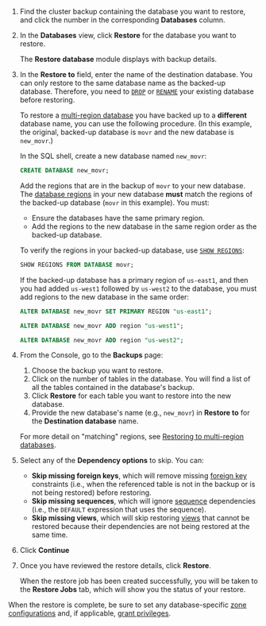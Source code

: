 1. Find the cluster backup containing the database you want to restore, and click the number in the corresponding **Databases** column.
1. In the **Databases** view, click **Restore** for the database you want to restore.

    The **Restore database** module displays with backup details.

1. In the **Restore to** field, enter the name of the destination database. You can only restore to the same database name as the backed-up database. Therefore, you need to [`DROP`](../{{site.[version](cluster-settings.html#setting-version)s["stable"]}}/drop-database.html) or [`RENAME`](../{{site.[version](cluster-settings.html#setting-version)s["stable"]}}/rename-database.html) your existing database before restoring. 

    To restore a [multi-region database](../{{site.[version](cluster-settings.html#setting-version)s["stable"]}}/multiregion-overview.html) you have backed up to a **different** database name, you can use the following procedure. (In this example, the original, backed-up database is `movr` and the new database is `new_movr`.)

    In the SQL shell, create a new database named `new_movr`: 

    ~~~ sql 
    CREATE DATABASE new_movr;
    ~~~
            
    Add the regions that are in the backup of `movr` to your new database. The [database regions](../{{site.[version](cluster-settings.html#setting-version)s["stable"]}}/multiregion-overview.html#database-regions) in your new database **must** match the regions of the backed-up database (`movr` in this example). You must:
    - Ensure the databases have the same primary region.
    - Add the regions to the new database in the same region order as the backed-up database.

    To verify the regions in your backed-up database, use [`SHOW REGIONS`](../{{site.[version](cluster-settings.html#setting-version)s["stable"]}}/show-regions.html):

    ~~~sql
    SHOW REGIONS FROM DATABASE movr;
    ~~~

    If the backed-up database has a primary region of `us-east1`, and then you had added `us-west1` followed by `us-west2` to the database, you must add regions to the new database in the same order:  

    ~~~sql 
    ALTER DATABASE new_movr SET PRIMARY REGION "us-east1";
    ~~~
    ~~~sql
    ALTER DATABASE new_movr ADD region "us-west1";
    ~~~
    ~~~sql
    ALTER DATABASE new_movr ADD region "us-west2";
    ~~~

1. From the Console, go to the **Backups** page:
    1. Choose the backup you want to restore.
    1. Click on the number of tables in the database. You will find a list of all the tables contained in the database's backup.
    1. Click **Restore** for each table you want to restore into the new database.
    1. Provide the new database's name (e.g., `new_movr`) in **Restore to** for the **Destination database** name.

    For more detail on "matching" regions, see [Restoring to multi-region databases](../{{site.[version](cluster-settings.html#setting-version)s["stable"]}}/restore.html#restoring-to-multi-region-databases).

1. Select any of the **Dependency options** to skip. You can:
    - **Skip missing foreign keys**, which will remove missing [foreign key](../{{site.[version](cluster-settings.html#setting-version)s["stable"]}}/foreign-key.html) constraints (i.e., when the referenced table is not in the backup or is not being restored) before restoring.
    - **Skip missing sequences**, which will ignore [sequence](../{{site.[version](cluster-settings.html#setting-version)s["stable"]}}/show-sequences.html) dependencies (i.e., the `DEFAULT` expression that uses the sequence).
    - **Skip missing views**, which will skip restoring [views](../{{site.[version](cluster-settings.html#setting-version)s["stable"]}}/views.html) that cannot be restored because their dependencies are not being restored at the same time.

1. Click **Continue**
1. Once you have reviewed the restore details, click **Restore**.

   When the restore job has been created successfully, you will be taken to the **Restore Jobs** tab, which will show you the status of your restore.

When the restore is complete, be sure to set any database-specific [zone configurations](../{{site.[version](cluster-settings.html#setting-version)s["stable"]}}/configure-replication-zones.html) and, if applicable, [grant privileges](../{{site.[version](cluster-settings.html#setting-version)s["stable"]}}/grant.html).
